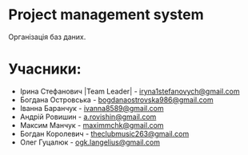 # Project management system
Організація баз даних.

# Учасники:

* Ірина Стефанович |Team Leader| - iryna1stefanovych@gmail.com
* Богдана Островська - bogdanaostrovska986@gmail.com
* Іванна Баранчук - ivanna8589@gmail.com
* Андрій Ровишин - a.rovishin@gmail.com
* Максим Манчук - maximmchk@gmail.com
* Богдан Королевич - theclubmusic263@gmail.com
* Олег Гуцалюк - ogk.langelius@gmail.com
